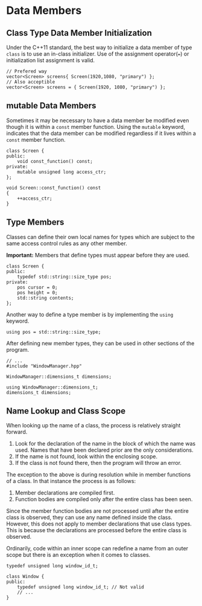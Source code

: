 # Data Members

## Class Type Data Member Initialization
Under the C++11 standard, the best way to initialize a data member of type `class` is to use an in-class initializer.
Use of the assignment operator(`=`) or initialization list assignment is valid.

```
// Prefered way
vector<Screen> screens{ Screen(1920,1080, "primary") };
// Also acceptible
vector<Screen> screens = { Screen(1920, 1080, "primary") };
```

## mutable Data Members
Sometimes it may be necessary to have a data member be modified even though it is within a `const` member function. 
Using the `mutable` keyword, indicates that the data member can be modified regardless if it lives within a `const`
member function.

```
class Screen {
public:
    void const_function() const;
private:
    mutable unsigned long access_ctr;
};

void Screen::const_function() const
{
    ++access_ctr;
}
```

## Type Members
Classes can define their own local names for types which are subject to the same access control rules as any other 
member. 

**Important:** Members that define types must appear before they are used.
 
```
class Screen {
public:
    typedef std::string::size_type pos;
private:
    pos cursor = 0;
    pos height = 0;
    std::string contents;
};
```

Another way to define a type member is by implementing the `using` keyword.

```
using pos = std::string::size_type;
```

After defining new member types, they can be used in other sections of the program.

```
// ...
#include "WindowManager.hpp"

WindowManager::dimensions_t dimensions;

using WindowManager::dimensions_t;
dimensions_t dimensions;
```

## Name Lookup and Class Scope
When looking up the name of a class, the process is relatively straight forward.
1. Look for the declaration of the name in the block of which the name was used. Names that have been 
declared prior are the only considerations.   
2. If the name is not found, look within the enclosing scope.
3. If the class is not found there, then the program will throw an error.

The exception to the above is during resolution while in member functions of a class. In that instance the 
process is as follows:
1. Member declarations are compiled first.
2. Function bodies are compiled only after the entire class has been seen.

Since the member function bodies are not processed until after the entire class is observed, they can use any 
name defined inside the class. However, this does not apply to member declarations that use class types. This is 
because the declarations are processed before the entire class is observed.

Ordinarily, code within an inner scope can redefine a name from an outer scope but there is an exception when it comes 
to classes. 

```
typedef unsigned long window_id_t;

class Window {
public:
    typedef unsigned long window_id_t; // Not valid
    // ...
}
```  